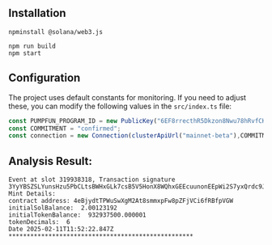 ## Installation
```
npminstall @solana/web3.js

npm run build
npm start
```

## Configuration

The project uses default constants for monitoring. If you need to adjust these, you can modify the following values in the `src/index.ts` file:

```typescript
const PUMPFUN_PROGRAM_ID = new PublicKey("6EF8rrecthR5Dkzon8Nwu78hRvfCKubJ14M5uBEwF6P");
const COMMITMENT = "confirmed";
const connection = new Connection(clusterApiUrl("mainnet-beta"),COMMITMENT);
```

## Analysis Result:
```
Event at slot 319938318, Transaction signature 3YyYBSZSLYunsHzu5PbCLtsBWHxGLk7csB5V5HonX8WQhxGEEcuunonEEpWi2S7yxQrdc9JSFGTjnrcqYMa7vtvJ
Mint Details:
contract address: 4eBjydtTPWuSwXgM2At8smmxpFw8pZFjVCi6fRBfpVGW
initialSolBalance:  2.00123192
initialTokenBalance:  932937500.000001
tokenDecimals:  6
Date 2025-02-11T11:52:22.847Z
***************************************************

```


